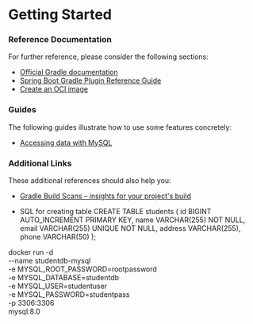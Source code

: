# Getting Started

### Reference Documentation
For further reference, please consider the following sections:

* [Official Gradle documentation](https://docs.gradle.org)
* [Spring Boot Gradle Plugin Reference Guide](https://docs.spring.io/spring-boot/3.5.3/gradle-plugin)
* [Create an OCI image](https://docs.spring.io/spring-boot/3.5.3/gradle-plugin/packaging-oci-image.html)

### Guides
The following guides illustrate how to use some features concretely:

* [Accessing data with MySQL](https://spring.io/guides/gs/accessing-data-mysql/)

### Additional Links
These additional references should also help you:

* [Gradle Build Scans – insights for your project's build](https://scans.gradle.com#gradle)


* SQL for creating table
CREATE TABLE students (
    id BIGINT AUTO_INCREMENT PRIMARY KEY,
    name VARCHAR(255) NOT NULL,
    email VARCHAR(255) UNIQUE NOT NULL,
    address VARCHAR(255),
    phone VARCHAR(50)
);

docker run -d \
  --name studentdb-mysql \
  -e MYSQL_ROOT_PASSWORD=rootpassword \
  -e MYSQL_DATABASE=studentdb \
  -e MYSQL_USER=studentuser \
  -e MYSQL_PASSWORD=studentpass \
  -p 3306:3306 \
  mysql:8.0